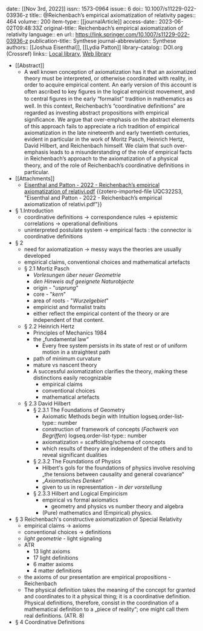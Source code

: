 date:: [[Nov 3rd, 2022]]
issn:: 1573-0964
issue:: 6
doi:: 10.1007/s11229-022-03936-z
title:: @Reichenbach’s empirical axiomatization of relativity
pages:: 464
volume:: 200
item-type:: [[journalArticle]]
access-date:: 2023-06-02T09:48:33Z
original-title:: Reichenbach’s empirical axiomatization of relativity
language:: en
url:: https://link.springer.com/10.1007/s11229-022-03936-z
publication-title:: Synthese
journal-abbreviation:: Synthese
authors:: [[Joshua Eisenthal]], [[Lydia Patton]]
library-catalog:: DOI.org (Crossref)
links:: [Local library](zotero://select/library/items/HYFET5KU), [Web library](https://www.zotero.org/users/7861065/items/HYFET5KU)

- [[Abstract]]
	- A well known conception of axiomatization has it that an axiomatized theory must be interpreted, or otherwise coordinated with reality, in order to acquire empirical content. An early version of this account is often ascribed to key ﬁgures in the logical empiricist movement, and to central ﬁgures in the early “formalist” tradition in mathematics as well. In this context, Reichenbach’s “coordinative deﬁnitions” are regarded as investing abstract propositions with empirical signiﬁcance. We argue that over-emphasis on the abstract elements of this approach fails to appreciate a rich tradition of empirical axiomatization in the late nineteenth and early twentieth centuries, evident in particular in the work of Moritz Pasch, Heinrich Hertz, David Hilbert, and Reichenbach himself. We claim that such over-emphasis leads to a misunderstanding of the role of empirical facts in Reichenbach’s approach to the axiomatization of a physical theory, and of the role of Reichenbach’s coordinative deﬁnitions in particular.
- [[Attachments]]
	- [Eisenthal and Patton - 2022 - Reichenbach’s empirical axiomatization of relativi.pdf](zotero://select/library/items/UQC322S3) {{zotero-imported-file UQC322S3, "Eisenthal and Patton - 2022 - Reichenbach’s empirical axiomatization of relativi.pdf"}}
- § 1.Introduction
	- coordinative definitions -> correspondence rules -> epistemic correlations -> operational definitions
	- uninterpreted postulate system -> empirical facts : the connector is coordinative definitions
- § 2
	- need for axiomatization -> messy ways the theories are usually developed
	- empirical claims, conventional choices and mathematical artefacts
	- § 2.1 Mortiz Pasch
		- *Vorlesungen über neuer Geometrie*
		- *den Hinweis auf geeignete Naturobjecte*
		- origin - "*usprung*"
		- core - "*kern*"
		- area of roots - "*Wurzelgebiet*"
		- empiricist and formalist traits
		- either reflect the empirical content of the theory or are independent of that content.
	- § 2.2 Heinrich Hertz
		- Principles of Mechanics 1984
		- the „fundamental law“
			- Every free system persists in its state of rest or of uniform motion in a straightest path
		- path of minimum curvature
		- mature vs nascent theory
		- A successful axiomatization clarifies the theory, making these distinctions easily recognizable
			- empirical claims
			- conventional choices
			- mathematical artefacts
	- § 2.3 David Hilbert
		- § 2.3.1 The Foundations of Geometry
			- Axiomatic Methods begin with Intuition
			  logseq.order-list-type:: number
			- construction of framework of concepts (*Fachwerk von Begriffen*)
			  logseq.order-list-type:: number
			- axiomatization = scaffolding/schema of concepts
			- which results of theory are independent of the others and to reveal significant dualities
		- § 2.3.2 The Foundations of Physics
			- Hilbert's gols for the foundations of physics involve resolving „the tensions between causality and general covariance“
			- „*Axiomatisches Denken*“
			- given to us in representation - *in der vorstellung*
		- § 2.3.3 Hilbert and Logical Empiricism
			- empirical vs formal axiomatics
				- geometry and physics vs number theory and algebra
			- (Pure) mathematics and (Empirical) physics.
- § 3 Reichenbach's constructive axiomatization of Special Relativity
	- empirical claims -> axioms
	- conventional choices -> definitions
	- *light geometrie* - light signaling
	- ATR
		- 13 light axioms
		- 17 light definitions
		- 6 matter axioms
		- 4 matter definitions
	- the axioms of our presentation are empirical propositions - Reichenbach
	- The physical definition takes the meaning of the concept for granted and coordinates to it a physical thing; it is a coordinative definition. Physical definitions, therefore, consist in the coordination of a mathematical definition to a „piece of reality“; one might call them real definitions. (ATR. 8)
- § 4 Coordinative Definitions